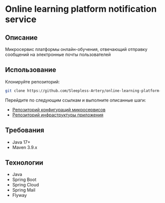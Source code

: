 # Online learning platform notification service
## Описание
Микросервис платформы онлайн-обучения, отвечающий отправку сообщений на электронные почты пользователей
## Использование
Клонируйте репозиторий:
```bash
git clone https://github.com/Sleepless-Artery/online-learning-platform-notification-service
```
Перейдите по следующим ссылкам и выполните описанные шаги:
- [Репозиторий конфигураций микросервисов](https://github.com/Sleepless-Artery/online-learning-platform-configs)
- [Репозиторий инфраструктуры приложения](https://github.com/Sleepless-Artery/online-learning-platform-infra)
## Требования
- Java 17+
- Maven 3.9.x
## Технологии
- Java
- Spring Boot
- Spring Cloud
- Spring Mail
- Flyway
